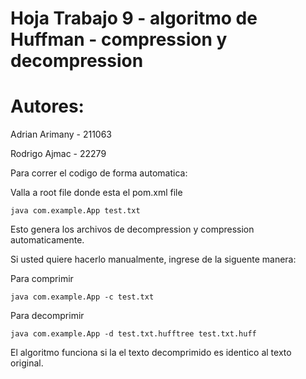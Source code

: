 # Hoja Trabajo 9 - algoritmo de Huffman - compression y decompression

# Autores:

Adrian Arimany - 211063

Rodrigo Ajmac - 22279


Para correr el codigo de forma automatica:

Valla a root file donde esta el pom.xml file

```
java com.example.App test.txt
```

Esto genera los archivos de decompression y compression automaticamente.

Si usted quiere hacerlo manualmente, ingrese de la siguente manera:

Para comprimir

```
java com.example.App -c test.txt
```

Para decomprimir
```
java com.example.App -d test.txt.hufftree test.txt.huff
```

El algoritmo funciona si la el texto decomprimido es identico al texto original.
